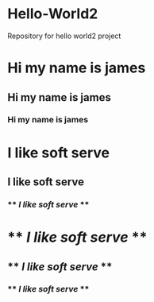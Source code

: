 # Hello-World2
Repository for hello world2 project
# Hi my name is james
## Hi my name is james 
### Hi my name is james
# **I like soft serve**
## **I like soft serve**
### ** *I like soft serve* **
# ** *I like soft serve* **
## ** *I like soft serve* **
### ** *I like soft serve* ** 
